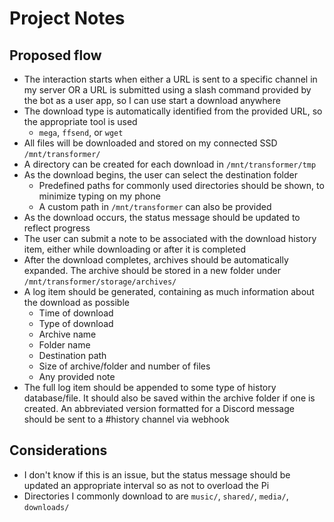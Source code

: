 # Project Notes

## Proposed flow
- The interaction starts when either a URL is sent to a specific channel in my server OR a URL is submitted using a slash command provided by the bot as a user app, so I can use start a download anywhere
- The download type is automatically identified from the provided URL, so the appropriate tool is used
    - `mega`, `ffsend`, or `wget`
- All files will be downloaded and stored on my connected SSD `/mnt/transformer/`
- A directory can be created for each download in `/mnt/transformer/tmp`
- As the download begins, the user can select the destination folder
    - Predefined paths for commonly used directories should be shown, to minimize typing on my phone
    - A custom path in `/mnt/transformer` can also be provided
- As the download occurs, the status message should be updated to reflect progress
- The user can submit a note to be associated with the download history item, either while downloading or after it is completed
- After the download completes, archives should be automatically expanded. The archive should be stored in a new folder under `/mnt/transformer/storage/archives/`
- A log item should be generated, containing as much information about the download as possible
    - Time of download
    - Type of download
    - Archive name
    - Folder name
    - Destination path
    - Size of archive/folder and number of files
    - Any provided note
- The full log item should be appended to some type of history database/file. It should also be saved within the archive folder if one is created. An abbreviated version formatted for a Discord message should be sent to a #history channel via webhook

## Considerations

- I don't know if this is an issue, but the status message should be updated an appropriate interval so as not to overload the Pi
- Directories I commonly download to are `music/`, `shared/`, `media/`, `downloads/`